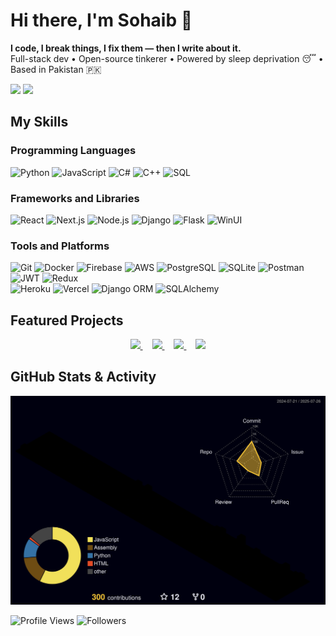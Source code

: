 <h1 align="left">Hi there, I'm Sohaib 👋</h1>

<p align="left">
  <b>I code, I break things, I fix them — then I write about it.</b><br/>
  Full-stack dev • Open-source tinkerer • Powered by sleep deprivation 😴 • Based in Pakistan 🇵🇰
</p>

<p align="left">
  <a href="mailto:sohaibshaukat.dev@gmail.com" title="Email"><img src="https://img.shields.io/badge/Email-%23D14836?style=flat&logo=gmail&logoColor=white" /></a>
  <a href="https://www.linkedin.com/in/sohaib-shaukat-7s" title="LinkedIn"><img src="https://img.shields.io/badge/LinkedIn-%230077B5?style=flat&logo=linkedin&logoColor=white" /></a>
</p>

## My Skills

### Programming Languages

<div>
  <img src="https://img.shields.io/badge/-Python-3776AB?style=flat&logo=python&logoColor=white" alt="Python" />
  <img src="https://img.shields.io/badge/-JavaScript-F7DF1E?style=flat&logo=javascript&logoColor=black" alt="JavaScript" />
  <img src="https://img.shields.io/badge/-C%23-239120?style=flat&logo=csharp&logoColor=white" alt="C#" />
  <img src="https://img.shields.io/badge/-C%2B%2B-00599C?style=flat&logo=cplusplus&logoColor=white" alt="C++" />
  <img src="https://img.shields.io/badge/-SQL-000000?style=flat&logo=sql&logoColor=white" alt="SQL" />
</div>

### Frameworks and Libraries

<div>
  <img src="https://img.shields.io/badge/-React-61DAFB?style=flat&logo=react&logoColor=black" alt="React" />
  <img src="https://img.shields.io/badge/-Next.js-000000?style=flat&logo=next.js&logoColor=white" alt="Next.js" />
  <img src="https://img.shields.io/badge/-Node.js-339933?style=flat&logo=node.js&logoColor=white" alt="Node.js" />
  <img src="https://img.shields.io/badge/-Django-092E20?style=flat&logo=django&logoColor=white" alt="Django" />
  <img src="https://img.shields.io/badge/-Flask-000000?style=flat&logo=flask&logoColor=white" alt="Flask" />
  <img src="https://img.shields.io/badge/-WinUI-5C2D91?style=flat&logo=windows&logoColor=white" alt="WinUI" />
</div>

### Tools and Platforms

<div>
  <img src="https://img.shields.io/badge/-Git-F05032?style=flat&logo=git&logoColor=white" alt="Git" />
  <img src="https://img.shields.io/badge/-Docker-2496ED?style=flat&logo=docker&logoColor=white" alt="Docker" />
  <img src="https://img.shields.io/badge/-Firebase-FFCA28?style=flat&logo=firebase&logoColor=black" alt="Firebase" />
  <img src="https://img.shields.io/badge/-AWS-232F3E?style=flat&logo=amazonaws&logoColor=white" alt="AWS" />
  <img src="https://img.shields.io/badge/-PostgreSQL-336791?style=flat&logo=postgresql&logoColor=white" alt="PostgreSQL" />
  <img src="https://img.shields.io/badge/-SQLite-003B57?style=flat&logo=sqlite&logoColor=white" alt="SQLite" />
  <img src="https://img.shields.io/badge/-Postman-FF6C37?style=flat&logo=postman&logoColor=white" alt="Postman" />
  <img src="https://img.shields.io/badge/-JWT-000000?style=flat&logo=json-web-tokens&logoColor=white" alt="JWT" />
  <img src="https://img.shields.io/badge/-Redux-764ABC?style=flat&logo=redux&logoColor=white" alt="Redux" />
</div>
<div>
  <img src="https://img.shields.io/badge/-Heroku-430098?style=flat&logo=heroku&logoColor=white" alt="Heroku" />
  <img src="https://img.shields.io/badge/-Vercel-000000?style=flat&logo=vercel&logoColor=white" alt="Vercel" />
  <img src="https://img.shields.io/badge/-Django_ORM-092E20?style=flat&logo=django&logoColor=white" alt="Django ORM" />
  <img src="https://img.shields.io/badge/-SQLAlchemy-7A0A0A?style=flat&logo=sqlalchemy&logoColor=white" alt="SQLAlchemy" />
</div>

## Featured Projects

<p align="center">
  <a href="https://github.com/SSKnT/my-fitnesspal" style="margin-right: 15px;">
    <img src="https://github-readme-stats.vercel.app/api/pin/?username=SSKnT&repo=my-fitnesspal&theme=dark" />
  </a>
  <a href="https://github.com/SSKnT/utilify-webapp" style="margin-right: 15px;">
    <img src="https://github-readme-stats.vercel.app/api/pin/?username=SSKnT&repo=utilify-webapp&theme=dark" />
  </a>
  <a href="https://github.com/SSKnT/cryptkeep" style="margin-right: 15px;">
    <img src="https://github-readme-stats.vercel.app/api/pin/?username=SSKnT&repo=cryptkeep&theme=dark" />
  </a>
  <a href="github.com/SSKnT/recurrence-solver">
    <img src="https://github-readme-stats.vercel.app/api/pin/?username=SSKnT&repo=recurrence-solver&theme=dark" />
  </a>
</p>

## GitHub Stats & Activity

<p align="center">
  <img src="https://raw.githubusercontent.com/SSKnT/SSKnT/output-3d-contrib/night.svg" />
</p>

![Profile Views](https://komarev.com/ghpvc/?username=SSKnT)
![Followers](https://img.shields.io/github/followers/SSKnT?label=Followers&style=social)


